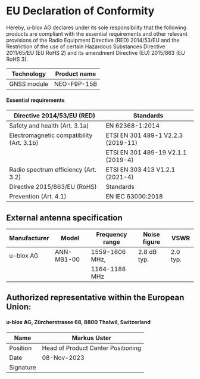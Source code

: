 

# **EU Declaration of Conformity**

Hereby, u-blox AG declares under its sole responsibility that the following products are compliant with the essential requirements and other relevant provisions of the Radio Equipment Directive (RED) 2014/53/EU and the Restriction of the use of certain Hazardous Substances Directive 2011/65/EU (EU RoHS 2) and its amendment Directive (EU) 2015/863 (EU RoHS 3).

| Technology  | Product name |
|-------------|--------------|
| GNSS module | NEO-F9P-15B  |

#### **Essential requirements**

| Directive 2014/53/EU (RED)                | Standards                          |
|-------------------------------------------|------------------------------------|
| Safety and health (Art. 3.1a)             | EN 62368-1:2014                    |
| Electromagnetic compatibility (Art. 3.1b) | ETSI EN 301 489-1 V2.2.3 (2019-11) |
|                                           | ETSI EN 301 489-19 V2.1.1 (2019-4) |
| Radio spectrum efficiency (Art. 3.2)      | ETSI EN 303 413 V1.2.1 (2021-4)    |
| Directive 2015/863/EU (RoHS)              | Standards                          |
| Prevention (Art. 4.1)                     | EN IEC 63000:2018                  |

## **External antenna specification**

| Manufacturer | Model      | Frequency range | Noise figure | VSWR     |
|--------------|------------|-----------------|--------------|----------|
| u-blox AG    | ANN-MB1-00 | 1559-1606 MHz,  | 2.8 dB typ.  | 2.0 typ. |
|              |            | 1164-1188 MHz   |              |          |

## Authorized representative within the European Union:

#### u-blox AG, Zürcherstrasse 68, 8800 Thalwil, Switzerland

| Name      | Markus Uster                       |
|-----------|------------------------------------|
| Position  | Head of Product Center Positioning |
| Date      | 08-Nov-2023                        |
| Signature |                                    |